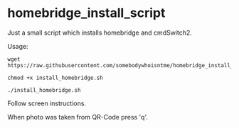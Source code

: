 # homebridge_install_script

Just a small script which installs homebridge and cmdSwitch2.

Usage:

```shell
wget https://raw.githubusercontent.com/somebodywhoisntme/homebridge_install_script/master/install_homebridge.sh

chmod +x install_homebridge.sh

./install_homebridge.sh

```

Follow screen instructions.

When photo was taken from QR-Code press 'q'.
